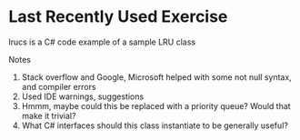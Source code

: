 # Last Recently Used Exercise #

lrucs is a C# code example of a sample LRU class

Notes

1. Stack overflow and Google, Microsoft helped with some not null syntax, and compiler errors
2. Used IDE warnings, suggestions
3. Hmmm, maybe could this be replaced with a priority queue?   Would that make it trivial?
4. What C# interfaces should this class instantiate to be generally useful?
